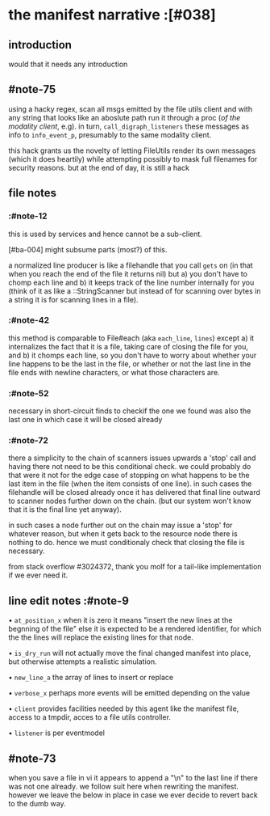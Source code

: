 # the manifest narrative :[#038]

## introduction

would that it needs any introduction



## #note-75

using a hacky regex, scan all msgs emitted by the file utils client and with
any string that looks like an aboslute path run it through a
proc (*of the modality client*, e.g). in turn, `call_digraph_listeners`
these messages as info to `info_event_p`, presumably to the same modality client.

this hack grants us the novelty of letting FileUtils render its own messages
(which it does heartily) while attempting possibly to mask full filenames for
security reasons. but at the end of day, it is still a hack




## file notes

### :#note-12

this is used by services and hence cannot be a sub-client.

[#ba-004] might subsume parts (most?) of this.

a normalized line producer is like a filehandle that you call `gets` on
(in that when you reach the end of the file it returns nil) but a) you
don't have to chomp each line and b) it keeps track of the line number
internally for you (think of it as like a ::StringScanner but instead of
for scanning over bytes in a string it is for scanning lines in a file).



### :#note-42

this method is comparable to File#each (aka `each_line`, `lines`)
except a) it internalizes the fact that it is a file, taking care of
closing the file for you, and b) it chomps each line, so you don't have
to worry about whether your line happens to be the last in the file,
or whether or not the last line in the file ends with newline characters,
or what those characters are.



### :#note-52

necessary in short-circuit finds to checkif the one we found was also the
last one in which case it will be closed already



### :#note-72

there a simplicity to the chain of scanners issues upwards a 'stop' call
and having there not need to be this conditional check. we could
probably do that were it not for the edge case of stopping on what
happens to be the last item in the file (when the item consists of one line).
in such cases the filehandle will be closed already once it has
delivered that final line outward to scanner nodes further down on the
chain. (but our system won't know that it is the
final line yet anyway).

in such cases a node further out on the chain may issue a 'stop' for
whatever reason, but when it gets back to the resource node there is
nothing to do. hence we must conditionaly check that closing the file
is necessary.



from stack overflow #3024372, thank you molf for a tail-like
implementation if we ever need it.




## line edit notes  :#note-9

• `at_position_x`  when it is zero it means "insert the new lines at
                   the begnning of the file" else it is expected to be a
   rendered identifier, for which the the lines will replace the existing
   lines for that node.


• `is_dry_run`  will not actually move the final changed manifest into
                place, but otherwise attempts a realistic simulation.


• `new_line_a`  the array of lines to insert or replace


• `verbose_x`  perhaps more events will be emitted depending on the value


• `client` provides facilities needed by this agent like the manifest
           file, access to a tmpdir, acces to a file utils controller.

• `listener` is per eventmodel




## #note-73

when you save a file in vi it appears to append a "\n" to the
last line if there was not one already. we follow suit here when
rewriting the manifest. however we leave the below in place in case
we ever decide to revert back to the dumb way.

